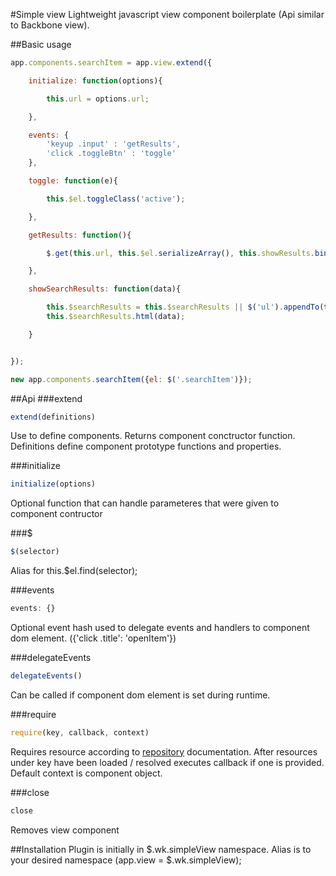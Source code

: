 #Simple view
Lightweight javascript view component boilerplate (Api similar to Backbone view).

##Basic usage
```javascript
app.components.searchItem = app.view.extend({

	initialize: function(options){

		this.url = options.url;

	},

	events: {
		'keyup .input' : 'getResults',
		'click .toggleBtn' : 'toggle'
	},

	toggle: function(e){

		this.$el.toggleClass('active');

	},

	getResults: function(){

		$.get(this.url, this.$el.serializeArray(), this.showResults.bind(this));

	},

	showSearchResults: function(data){

		this.$searchResults = this.$searchResults || $('ul').appendTo(this.$el);
		this.$searchResults.html(data);

	}


});

new app.components.searchItem({el: $('.searchItem')});
```
##Api
###extend
```javascript
extend(definitions)
```
Use to define components. Returns component conctructor function. Definitions define component prototype functions and properties.

###initialize
```javascript
initialize(options)
```
Optional function that can handle parameteres that were given to component contructor

###$
```javascript
$(selector)
```
Alias for this.$el.find(selector);

###events
```javascript
events: {}
```
Optional event hash used to delegate events and handlers to component dom element. ({'click .title': 'openItem'})

###delegateEvents
```javascript
delegateEvents()
```
Can be called if component dom element is set during runtime.

###require
```javascript
require(key, callback, context)
```
Requires resource according to [repository](https://github.com/dbrekalo/repository) documentation.
After resources under key have been loaded / resolved executes callback if one is provided. Default context is component object.

###close
```javascript
close
```
Removes view component

##Installation
Plugin is initially in $.wk.simpleView namespace. Alias is to your desired namespace (app.view = $.wk.simpleView);
